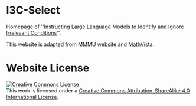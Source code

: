 # I3C-Select
Homepage of ''[Instructing Large Language Models to Identify and Ignore Irrelevant Conditions](https://wzy6642.github.io/I3C.github.io/)''. 

This website is adapted from [MMMU website](https://mmmu-benchmark.github.io/) and [MathVista](https://mathvista.github.io/).

# Website License
<a rel="license" href="http://creativecommons.org/licenses/by-sa/4.0/"><img alt="Creative Commons License" style="border-width:0" src="https://i.creativecommons.org/l/by-sa/4.0/88x31.png" /></a><br />This work is licensed under a <a rel="license" href="http://creativecommons.org/licenses/by-sa/4.0/">Creative Commons Attribution-ShareAlike 4.0 International License</a>.
